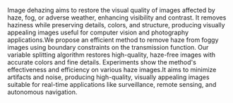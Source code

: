 Image dehazing aims to restore the visual quality of images affected by haze, fog, or adverse weather, enhancing visibility and contrast. It removes haziness while preserving details, colors, and structure, producing visually appealing images useful for computer vision and photography applications.We propose an efficient method to remove haze from foggy images using boundary constraints on the transmission function. Our variable splitting algorithm restores high-quality, haze-free images with accurate colors and fine details. Experiments show the method's effectiveness and efficiency on various haze images.It aims to minimize artifacts and noise, producing high-quality, visually appealing images suitable for real-time applications like surveillance, remote sensing, and autonomous navigation.

